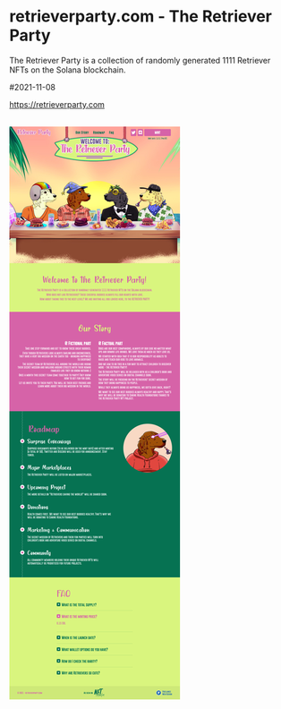 # retrieverparty.com - The Retriever Party
The Retriever Party is a collection of randomly generated 1111 Retriever NFTs on the Solana blockchain.

#2021-11-08

https://retrieverparty.com

<br><img alt="" src="images/screenshot.jpg">